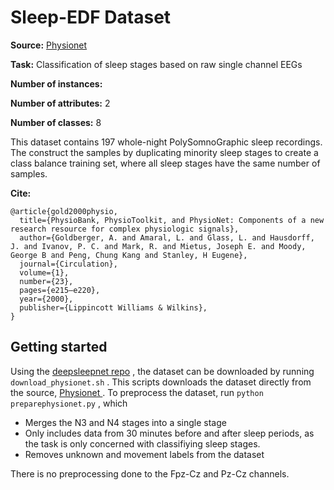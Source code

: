 # Sleep-EDF Dataset

**Source:** [ Physionet ](https://www.physionet.org/content/sleep-edfx/1.0.0/ )

**Task:** Classification of sleep stages based on raw single channel EEGs

**Number of instances:**

**Number of attributes:** 2

**Number of classes:** 8

This dataset contains 197 whole-night PolySomnoGraphic sleep recordings. The construct the samples by duplicating minority sleep stages to create a class balance training set, where all sleep stages have the same number of samples. 

**Cite:** 

```
@article{gold2000physio,
  title={PhysioBank, PhysioToolkit, and PhysioNet: Components of a new research resource for complex physiologic signals},
  author={Goldberger, A. and Amaral, L. and Glass, L. and Hausdorff, J. and Ivanov, P. C. and Mark, R. and Mietus, Joseph E. and Moody, George B and Peng, Chung Kang and Stanley, H Eugene},
  journal={Circulation},
  volume={1},
  number={23},
  pages={e215–e220},
  year={2000},
  publisher={Lippincott Williams & Wilkins},
}
```

## Getting started

Using the [deepsleepnet repo](https://github.com/akaraspt/deepsleepnet) , the dataset can be downloaded by running `download_physionet.sh` . This scripts downloads the dataset directly from the source, [ Physionet ](https://www.physionet.org/content/sleep-edfx/1.0.0/ ). To preprocess the dataset, run  `python preparephysionet.py` , which 

- Merges the N3 and N4 stages into a single stage 
- Only includes data from 30 minutes before and after sleep periods, as the task is only concerned with classifiying sleep stages. 
- Removes unknown and movement labels from the dataset

There is no preprocessing done to the Fpz-Cz and Pz-Cz channels. 

